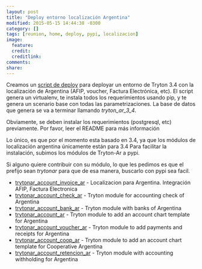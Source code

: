 ```yaml
---
layout: post
title: "Deploy entorno localización Argentina"
modified: 2015-05-15 14:44:38 -0300
category: []
tags: [reunion, home, deploy, pypi, localizacion]
image:
  feature: 
  credit: 
  creditlink: 
comments: 
share: 
---
```


Creamos un [script de deploy](https://github.com/tryton-ar/deploy-localizacion-argentina) para deployar un entorno de Tryton 3.4 con la localización de Argentina (AFIP, voucher, Factura Electrónica, etc). El script genera un virtualenv, te instala todos los requerimientos usando pip, y te genera un scenario base con todas las parametrizaciones. La base de datos que genera se va a terminar llamando *tryton_ar_3_4*.

Obviamente, se deben instalar los requerimientos (postgresql, etc) previamente. Por favor, leer el README para más información

Lo único, es que por el momento esta basado en 3.4, ya que los módulos de localización argentina únicamente están para 3.4
Para facilitar la instalación, subimos los módulos de Tryton-Ar a pypi.

Si alguno quiere contribuir con su módulo, lo que les pedimos es que el prefijo sean *trytonar* para que de esa manera, buscarlo con pypi sea facil.


 * [trytonar_account_invoice_ar](https://pypi.python.org/pypi/trytonar_account_invoice_ar) - Localizacion para Argentina. Integración AFIP, Factura Electronica
 * [trytonar_account_check_ar](https://pypi.python.org/pypi/trytonar_account_check_ar) - Tryton module for accounting check of Argentina
 * [trytonar_account_bank_ar](https://pypi.python.org/pypi/trytonar_account_bank_ar)  - Tryton module with banks of Argentina
 * [trytonar_account_ar](https://pypi.python.org/pypi/trytonar_account_ar)       - Tryton module to add an account chart template for Argentina
 * [trytonar_account_voucher_ar](https://pypi.python.org/pypi/trytonar_account_voucher_ar) - Tryton module to add payments and receipts for Argentina
 * [trytonar_account_coop_ar](https://pypi.python.org/pypi/trytonar_account_coop_ar)  - Tryton module to add an account chart template for Cooperative Argentina
 * [trytonar_account_retencion_ar](https://pypi.python.org/pypi/trytonar_account_retencion_ar) - Tryton module with accounting withholding for Argentina
